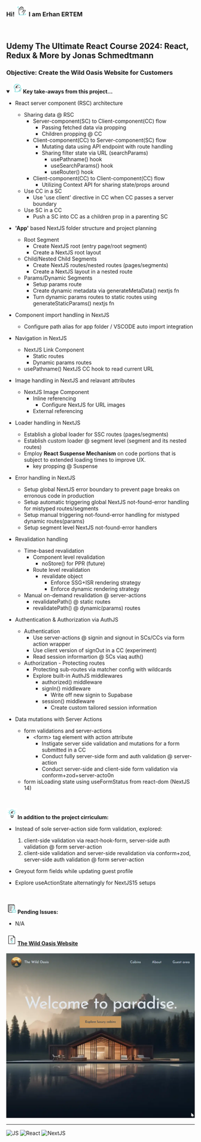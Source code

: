 ### Hi! <img src="https://raw.githubusercontent.com/erhanertem/erhanertem/main/icons/wave.gif" width="30px"/> **I am Erhan ERTEM**

&emsp;

## Udemy The Ultimate React Course 2024: React, Redux & More by Jonas Schmedtmann

### **Objective:** Create the Wild Oasis Website for Customers

<details open>

<summary><img src="https://raw.githubusercontent.com/erhanertem/erhanertem/main/icons/education.gif" width="30px"/><strong>Key take-aways from this project...</strong></summary>

- React server component (RSC) architecture

  - Sharing data @ RSC
    - Server-component(SC) to Client-component(CC) flow
      - Passing fetched data via propping
      - Children propping @ CC
    - Client-component(CC) to Server-component(SC) flow
      - Mutating data using API endpoint with route handling
      - Sharing filter state via URL (searchParams)
        - usePathname() hook
        - useSearchParams() hook
        - useRouter() hook
    - Client-component(CC) to Client-component(CC) flow
      - Utilizing Context API for sharing state/props around
  - Use CC in a SC
    - Use 'use client' directive in CC when CC passes a server boundary
  - Use SC in a CC
    - Push a SC into CC as a children prop in a parenting SC

- <strong>'App'</strong> based NextJS folder structure and project planning

  - Root Segment
    - Create NextJS root (entry page/root segment)
    - Create a NextJS root layout
  - Child/Nested Child Segments
    - Create NextJS routes/nested routes (pages/segments)
    - Create a NextJS layout in a nested route
  - Params/Dynamic Segments
    - Setup params route
    - Create dynamic metadata via generateMetaData() nextjs fn
    - Turn dynamic params routes to static routes using generateStaticParams() nextjs fn

- Component import handling in NextJS

  - Configure path alias for app folder / VSCODE auto import integration

- Navigation in NextJS

  - NextJS Link Component
    - Static routes
    - Dynamic params routes
  - usePathname() NextJS CC hook to read current URL

- Image handling in NextJS and relavant attributes

  - NextJS Image Component
    - Inline referencing
      - Configure NextJS for URL images
    - External referencing

- Loader handling in NextJS

  - Establish a global loader for SSC routes (pages/segments)
  - Establish custom loader @ segment level (segment and its nested routes)
  - Employ <strong>React Suspense Mechanism</strong> on code portions that is subject to extended loading times to improve UX.
    - key propping @ Suspense

- Error handling in NextJS

  - Setup global NextJS error boundary to prevent page breaks on erronous code in production
  - Setup automatic triggering global NextJS not-found-error handling for mistyped routes/segments
  - Setup manual triggering not-found-error handling for mistyped dynamic routes(params)
  - Setup segment level NextJS not-found-error handlers

- Revalidation handling

  - Time-based revalidation
    - Component level revalidation
      - noStore() for PPR (future)
    - Route level revalidation
      - revalidate object
        - Enforce SSG+ISR rendering strategy
        - Enforce dynamic rendering strategy
  - Manual on-demand revalidation @ server-actions
    - revalidatePath() @ static routes
    - revalidatePath() @ dynamic(params) routes

- Authentication & Authorization via AuthJS

  - Authentication
    - Use server-actions @ signin and signout in SCs/CCs via form action wrapper
    - Use client version of signOut in a CC (experiment)
    - Read session informartion @ SCs viaq auth()
  - Authorization - Protecting routes
    - Protecting sub-routes via matcher config with wildcards
    - Explore built-in AuthJS middlewares
      - authorized() middleware
      - signIn() middleware
        - Write off new signin to Supabase
      - session() middleware
        - Create custom tailored session information

- Data mutations with Server Actions

  - form validations and server-actions
    - \<form> tag element with action attribute
      - Instigate server side validation and mutations for a form submitted in a CC
      - Conduct fully server-side form and auth validation @ server-action
      - Conduct server-side and client-side form validation via conform+zod+server-acto0n
  - form isLoading state using useFormStatus from react-dom (NextJS 14)

  </details>

&emsp;

<img src="https://raw.githubusercontent.com/erhanertem/erhanertem/main/icons/learning.gif" width="30px"/><strong>In addition to the project cirriculum:</strong>

- Instead of sole server-action side form validation, explored:

  1. client-side validation via react-hook-form, server-side auth validation @ form server-action
  2. client-side validation and server-side revalidation via conform+zod, server-side auth validation @ form server-action

- Greyout form fields while updating guest profile
- Explore useActionState alternatingly for NextJS15 setups

  &emsp;

<img src="https://raw.githubusercontent.com/erhanertem/erhanertem/main/icons/report.gif" width="30px"/><strong>Pending Issues:</strong>

- N/A

#### <img src="https://raw.githubusercontent.com/erhanertem/erhanertem/main/icons/file.gif" width="30px"/>[The Wild Oasis Website](https://website-wild-oasis-erhan-ertem.netlify.app)

<img src="./screenshot.webp" width="600px"/>

---

![JS](https://img.shields.io/badge/JavaScript-323330?style=square&logo=javascript&logoColor=F7DF1E)
![React](https://img.shields.io/badge/React-20232A?style=square&logo=react&logoColor=61DAF)
![NextJS](https://img.shields.io/badge/Next%20js-000000?style=square&logo=nextdotjs&logoColor=white)
